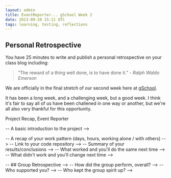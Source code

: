 ```yaml
---
layout: admin
title: EventReporter... gSchool Week 2
date: 2013-09-20 15:11 UTC
tags: learning, testing, reflections
---
```



## Personal Retrospective
You have 25 minutes to write and publish a personal retrospective
on your class blog including:

> “The reward of a thing well done, is to have done it.” - *Ralph Waldo Emerson*


We are officially in the final stretch of our second week here at [gSchool](http://gschool.it/).

It has been a long week, and a challenging week, but a good week.
I think it's fair to say all of us have been challened in one way or another,
but we're all also very thankful for this opportunity.

Project Recap, Event Reporter


-- A basic introduction to the project -->

-- A recap of your work pattern (days, hours, working alone / with others) -->
-- Link to your code repository -->
-- Summary of your results/conclusions -->
-- What worked and you'll do the same next time -->
-- What didn't work and you'll change next time -->

-- ## Group Retrospective -->
-- How did the group perform, overall? -->
-- Who supported you? -->
-- Who kept the group spirit up? -->






